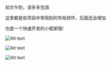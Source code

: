 初次乍到，请多多包涵

这里都是些项目中常用到的布局控件，后面还会增加

也是一个快速开发的小框架哦!

![Alt text](https://github.com/lining1992/Multi_Function/tree/master/screenshots/1.png)

![Alt text](https://github.com/lining1992/Multi_Function/tree/master/screenshots/2.png)

![Alt text](https://github.com/lining1992/Multi_Function/tree/master/screenshots/3.png)

